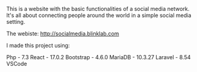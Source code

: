 This is a website with the basic functionalities of a social media network.
It's all about connecting people around the world in a simple social media setting.

The webiste: http://socialmedia.blinklab.com

I made this project using: 

Php - 7.3
React - 17.0.2
Bootstrap - 4.6.0
MariaDB - 10.3.27
Laravel - 8.54
VSCode
